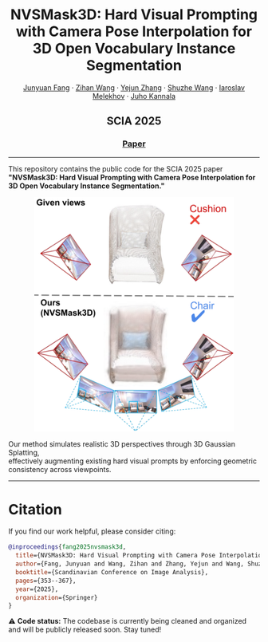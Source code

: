 <div align="center">

# <strong>NVSMask3D</strong>: Hard Visual Prompting with Camera Pose Interpolation for 3D Open Vocabulary Instance Segmentation

<p align="center">
  <a href="https://github.com/junyuan-fang">Junyuan Fang</a> ·
  <a href="https://github.com/rzhevcherkasy">Zihan Wang</a> ·
  <a href="https://github.com/YejunZhang">Yejun Zhang</a> ·
  <a href="https://ffrivera0.github.io/">Shuzhe Wang</a> ·
  <a href="https://imelekhov.com/">Iaroslav Melekhov</a> ·
  <a href="https://users.aalto.fi/~kannalj1/">Juho Kannala</a>
</p>

<h2 align="center">SCIA 2025</h2>

<h3 align="center">
  <a href="https://arxiv.org/abs/2504.14638">Paper</a>
</h3>

</div>

---

This repository contains the public code for the SCIA 2025 paper  
**"NVSMask3D: Hard Visual Prompting with Camera Pose Interpolation for 3D Open Vocabulary Instance Segmentation."**

<div align="center">
  <img src="assets/teaser.png" alt="structure" width="400" />
</div>

Our method simulates realistic 3D perspectives through 3D Gaussian Splatting,  
effectively augmenting existing hard visual prompts by enforcing geometric consistency across viewpoints.

---

# Citation
If you find our work helpful, please consider citing:

```bibtex
@inproceedings{fang2025nvsmask3d,
  title={NVSMask3D: Hard Visual Prompting with Camera Pose Interpolation for 3D Open Vocabulary Instance Segmentation},
  author={Fang, Junyuan and Wang, Zihan and Zhang, Yejun and Wang, Shuzhe and Melekhov, Iaroslav and Kannala, Juho},
  booktitle={Scandinavian Conference on Image Analysis},
  pages={353--367},
  year={2025},
  organization={Springer}
}
```

⚠️ **Code status:** The codebase is currently being cleaned and organized and will be publicly released soon. Stay tuned!
